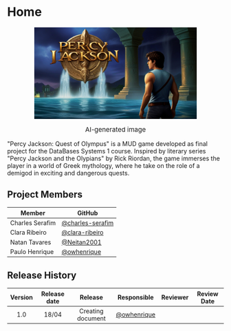 # Home

<img style="max-width:75%; display:block; margin-right: auto; margin-left:auto" src="assets/game-cover/Default_a_percy_jackson_quest_of_olympus_game_cover_0.jpg"/>

<p style="text-align:center; font-size:15px">AI-generated image</p>

"Percy Jackson: Quest of Olympus" is a MUD game developed as final project for the DataBases Systems 1 course. Inspired by literary series
"Percy Jackson and the Olypians" by Rick Riordan, the game immerses the player in a world of Greek mythology, where he take on the role of a demigod in exciting and dangerous quests.


<!-- ## Code

Adding a `code`annotate

``` py title="tensorflow.py" linenums="1" hl_lines="1"
import tensorflow as tf
``` -->

## Project Members

| Member         | GitHub                                                | 
| -------------- | ----------------------------------------------------- |
| Charles Serafim| [@charles-serafim](https://github.com/charles-serafim)|
| Clara Ribeiro  | [@clara-ribeiro](https://github.com/clara-ribeiro)    |
| Natan Tavares  | [@Neitan2001](https://github.com/Neitan2001)          |
| Paulo Henrique | [@owhenrique](https://github.com/owhenrique)          |

## Release History

|  Version  | Release date | Release | Responsible | Reviewer | Review Date |
| :---: | :---: | :---: | :---: | :---: | :---: |
| 1.0 | 18/04 | Creating document | [@owhenrique](https://github.com/owhenrique) |  |  |
